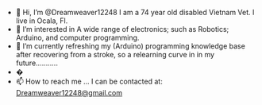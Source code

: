 - 👋 Hi, I’m @Dreamweaver12248 I am a 74 year old disabled Vietnam Vet. I live in Ocala, Fl.
- 👀 I’m interested in A wide range of electronics; such as Robotics; Arduino, and computer programming.
- 🌱 I’m currently refreshing my (Arduino) programming knowledge base after recovering from a stroke, so a relearning curve in in my future...........
- �
- 📫 How to reach me ... I can be contacted at: Dreamweaver12248@gmail.com

<!---
Dreamweaver12248/Dreamweaver12248 is a ✨ special ✨ repository because its `README.md` (this file) appears on your GitHub profile.
You can click the Preview link to take a look at your changes.
--->
